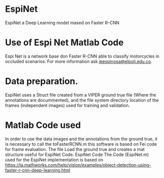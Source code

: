 # EspiNet
EspiNet a Deep Learning model mased on Faster R-CNN
# Use of Espi Net Matlab Code
Espi Net is a network base don Faster R-CNN able to classify motorcycles in occluded scenarios. For more information ask jeespinosa@elpoli.edu.co.
# Data preparation.
EspiNet uses a Struct file created from a VIPER ground true file (Where the annotations are docummented), and the file system directory location of the frames (independent images) used for training and validation.
# Matlab Code used
In order to use the data images and the annotations from the ground true, it is necessary to call the toFasterRCNN.m this software is based on Fei code for frame evaluation. The file Load the ground true and creates a mat structure useful for EspiNet Code.
EspiNet Code
The Code (EspiNet.m) used for the EspiNet implementation is based on  https://la.mathworks.com/help/vision/examples/object-detection-using-faster-r-cnn-deep-learning.html
